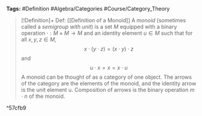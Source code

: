 **Tags:** #Definition #Algebra/Categories #Course/Category_Theory 

> [!Definition]+ Def: [[Definition of a Monoid]]
> A *monoid* (sometimes called a *semigroup with unit*) is a set $M$ equipped with a binary operation $\cdot: M\times M\to M$ and an identity element $u\in M$ such that for all $x,y,z\in M$,
> $$x\cdot(y\cdot z) =(x\cdot y) \cdot z$$
> and
> $$u\cdot x = x = x \cdot u$$
> A monoid can be thought of as a category of one object. The arrows of the category are the elements of the monoid, and the identity arrow is the unit element u. Composition of arrows is the binary operation $m\cdot n$ of the monoid.

^57cfb9
